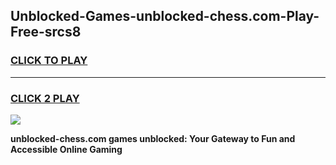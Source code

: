 
## Unblocked-Games-unblocked-chess.com-Play-Free-srcs8
<h3>
<a href="https://premium76.site?title=unblocked-chess.com&ref=21A">CLICK TO PLAY</a></h3>
<hr>

<h3>
<a href="https://premium76.site?title=unblocked-chess.com&ref=21A">CLICK 2 PLAY</a>
  
</h3>

<a href="https://premium76.site?title=unblocked-chess.com&ref=21A"><img src="https://clearcache.store/games.png"></a>


**unblocked-chess.com games unblocked: Your Gateway to Fun and Accessible Online Gaming**
